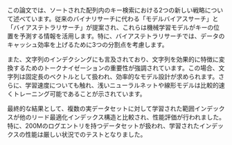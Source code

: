この論文では、ソートされた配列内のキー検索における2つの新しい戦略について述べています。従来のバイナリサーチに代わる「モデルバイアスサーチ」と「バイアステトラリサーチ」が提案され、これらは機械学習モデルがキーの位置を予測する情報を活用します。特に、バイアステトラリサーチでは、データのキャッシュ効率を上げるために3つの分割点を考慮します。

また、文字列のインデクシングにも言及されており、文字列を効果的に特徴に変換するためのトークナイゼーションの重要性が強調されています。この場合、文字列は固定長のベクトルとして扱われ、効率的なモデル設計が求められます。さらに、学習速度についても触れ、浅いニューラルネットや線形モデルは比較的速くトレーニング可能であることが示されています。

最終的な結果として、複数の実データセットに対して学習された範囲インデックスが他のリード最適化インデックス構造と比較され、性能評価が行われました。特に、200Mのログエントリを持つデータセットが扱われ、学習されたインデックスの性能は厳しい状況でのテストとなりました。